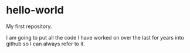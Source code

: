 # hello-world
My first repository.

I am going to put all the code I have worked on over the last for years into github so I can always refer to it.

